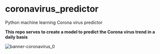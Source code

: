# coronavirus_predictor
Python machine learning Corona virus predictor

**This repo serves to create a model to predict the Corona virus trend in a daily basis**

![banner-coronavirus_0](https://github.com/imildositoe/coronavirus_predictor/assets/31238878/ade156d0-9670-4c14-b133-c26a5811f201)
